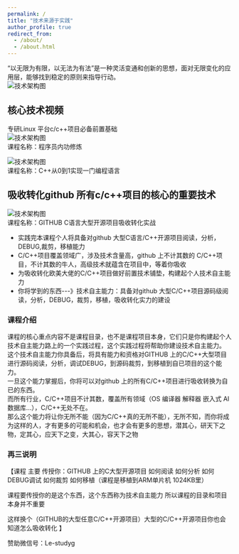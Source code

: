 ```yaml
---
permalink: /
title: "技术来源于实践"
author_profile: true
redirect_from: 
  - /about/
  - /about.html
---
```


“以无限为有限，以无法为有法”是一种灵活变通和创新的思想，面对无限变化的应用层，能够找到稳定的原则来指导行动。  
![技术架构图](https://beifengisnil.github.io/images/base.png)    
## 核心技术视频    
专研Linux 平台c/c++项目必备前置基础  
![技术架构图](https://beifengisnil.github.io/images/ng.png)        
课程名称：程序员内功修炼    
 
![技术架构图](https://beifengisnil.github.io/images/lang.png)          
课程名称：C++从0到1实现一门编程语言    

## 吸收转化github 所有c/c++项目的核心的重要技术   
![技术架构图](https://beifengisnil.github.io/images/arm.png)         
课程名称：GITHUB C语言大型开源项目吸收转化实战    

- 实践完本课程个人将具备对github 大型C语言/C++开源项目阅读，分析，DEBUG,裁剪，移植能力
- C/C++项目覆盖领域广，涉及技术含量高，github 上不计其数的 C/C++项目，不计其数的牛人，高级技术就蕴含在项目中，等着你吸收   
- 为吸收转化欧美大佬的C/C++项目做好前置技术铺垫，构建起个人技术自主能力
- 你将学到的东西---》技术自主能力：具备对github 大型C/C++项目源码级阅读，分析，DEBUG，裁剪，移植，吸收转化实力的建设
  
### 课程介绍   
课程的核心重点内容不是课程目录，也不是课程项目本身，它们只是你构建起个人技术自主能力路上的一个实践过程，这个实践过程将帮助你建设技术自主能力。   
这个技术自主能力你具备后，将具有能力和资格对GITHUB 上的C/C++大型项目进行源码阅读，分析，调试DEBUG，到源码裁剪，到移植到自已项目的这个能力。    
一旦这个能力掌握后，你将可以对github 上的所有C/C++项目进行吸收转换为自已的东西。   
而所有行业，C/C++项目不计其数，覆盖所有领域（OS 编译器  解释器 嵌入式 AI 数据库...），C/C++无处不在。    
那么这个能力将让你无所不能（因为C/C++真的无所不能），无所不知，而你将成为这样的人，才有更多的可能和机会，也才会有更多的思想，潜其心，研天下之物，定其心，应天下之变，大其心，容天下之物    

### 再三说明   
【课程  主要  传授你：GITHUB 上的C大型开源项目  如何阅读  如何分析  如何DEBUG调试 如何裁剪  如何移植（课程是移植到ARM单片机  1024KB里）

课程要传授你的是这个东西，这个东西称为技术自主能力
所以课程的目录和项目本身并不重要

这样换个（GITHUB的大型任意C/C++开源项目）大型的C/C++开源项目你也会知道怎么吸收转化   】

赞助微信号：Le-studyg    

  


